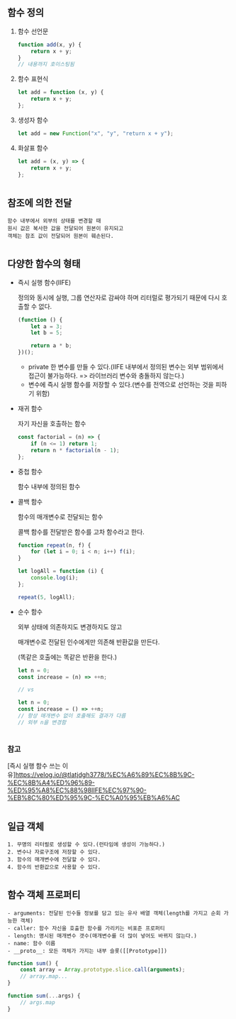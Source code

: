 ## 함수 정의

1. 함수 선언문
    ```javascript
    function add(x, y) {
        return x + y;
    }
    // 내용까지 호이스팅됨
    ```
2. 함수 표현식

    ```javascript
    let add = function (x, y) {
        return x + y;
    };
    ```

3. 생성자 함수
    ```javascript
    let add = new Function("x", "y", "return x + y");
    ```
4. 화살표 함수
    ```javascript
    let add = (x, y) => {
        return x + y;
    };
    ```

#

## 참조에 의한 전달

    함수 내부에서 외부의 상태를 변경할 때
    원시 값은 복사한 값을 전달되어 원본이 유지되고
    객체는 참조 값이 전달되어 원본이 훼손된다.

#

## 다양한 함수의 형태

-   즉시 실행 함수(IIFE)

    정의와 동시에 실행, 그룹 연산자로 감싸야 하며
    리터럴로 평가되기 때문에 다시 호출할 수 없다.

    ```javascript
    (function () {
        let a = 3;
        let b = 5;

        return a * b;
    })();
    ```

    -   private 한 변수를 만들 수 있다.(IIFE 내부에서 정의된 변수는 외부 범위에서 접근이 불가능하다. => 라이브러리 변수와 충돌하지 않는다.)
    -   변수에 즉시 실행 함수를 저장할 수 있다.(변수를 전역으로 선언하는 것을 피하기 위함)

-   재귀 함수

    자기 자신을 호출하는 함수

    ```javascript
    const factorial = (n) => {
        if (n <= 1) return 1;
        return n * factorial(n - 1);
    };
    ```

-   중첩 함수

    함수 내부에 정의된 함수

-   콜백 함수

    함수의 매개변수로 전달되는 함수

    콜백 함수를 전달받은 함수를 고차 함수라고 한다.

    ```javascript
    function repeat(n, f) {
        for (let i = 0; i < n; i++) f(i);
    }

    let logAll = function (i) {
        console.log(i);
    };

    repeat(5, logAll);
    ```

-   순수 함수

    외부 상태에 의존하지도 변경하지도 않고

    매개변수로 전달된 인수에게만 의존해 반환값을 만든다.

    (똑같은 호출에는 똑같은 반환을 한다.)

    ```javascript
    let n = 0;
    const increase = (n) => ++n;

    // vs

    let n = 0;
    const increase = () => ++n;
    // 항상 매개변수 없이 호출해도 결과가 다름
    // 외부 n을 변경함
    ```

#

### 참고

[즉시 실행 함수 쓰는 이유]https://velog.io/@tlatjdgh3778/%EC%A6%89%EC%8B%9C-%EC%8B%A4%ED%96%89-%ED%95%A8%EC%88%98IIFE%EC%97%90-%EB%8C%80%ED%95%9C-%EC%A0%95%EB%A6%AC

#

## 일급 객체

    1. 무명의 리터럴로 생성할 수 있다.(런타임에 생성이 가능하다.)
    2. 변수나 자료구조에 저장할 수 있다.
    3. 함수의 매개변수에 전달할 수 있다.
    4. 함수의 반환값으로 사용할 수 있다.

#

## 함수 객체 프로퍼티

    - arguments: 전달된 인수들 정보를 담고 있는 유사 배열 객체(length를 가지고 순회 가능한 객체)
    - caller: 함수 자신을 호출한 함수를 가리키는 비표준 프로퍼티
    - length: 명시된 매개변수 갯수(매개변수를 더 많이 넣어도 바뀌지 않는다.)
    - name: 함수 이름
    - __proto__: 모든 객체가 가지는 내부 슬롯([[Prototype]])

```javascript
function sum() {
    const array = Array.prototype.slice.call(arguments);
    // array.map...
}

function sum(...args) {
    // args.map
}
```

